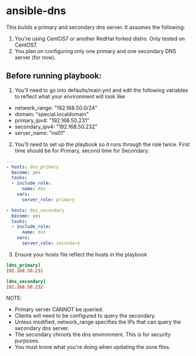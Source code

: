 # ansible-dns

This builds a primary and secondary dns server. It assumes the following:

1. You're using CentOS7 or another RedHat forked distro. Only tested on CentOS7.
2. You plan on configuring only one primary and one secondary DNS server (for now).

## Before running playbook:

1. You'll need to go into defaults/main.yml and edit the following variables to reflect what your environment will look like
- network_range: "192.168.50.0/24"
- domain: "special.localdomain"
- primary_ipv4: "192.168.50.231"
- secondary_ipv4: "192.168.50.232"
- server_name: "ns01"

2. You'll need to set up the playbook so it runs through the role twice. First time should be for Primary, second time for Secondary:
```yaml
---
- hosts: dns_primary
  become: yes
  tasks:  
  - include_role:
      name: dns
    vars:   
      server_role: primary

- hosts: dns_secondary
  become: yes
  tasks:  
  - include_role:
      name: dns
    vars:   
      server_role: secondary
```
3. Ensure your hosts file reflect the hosts in the playbook
```ini
[dns_primary]  
192.168.50.231

[dns_secondary]  
192.168.50.232
```
NOTE:
- Primary server CANNOT be queried.
- Clients will need to be configured to query the secondary.
- Unless modified, network_range specifies the IPs that can query the secondary dns server.
- The secondary chroots the dns environment. This is for security purposes.
- You must know what you're doing when updating the zone files.
